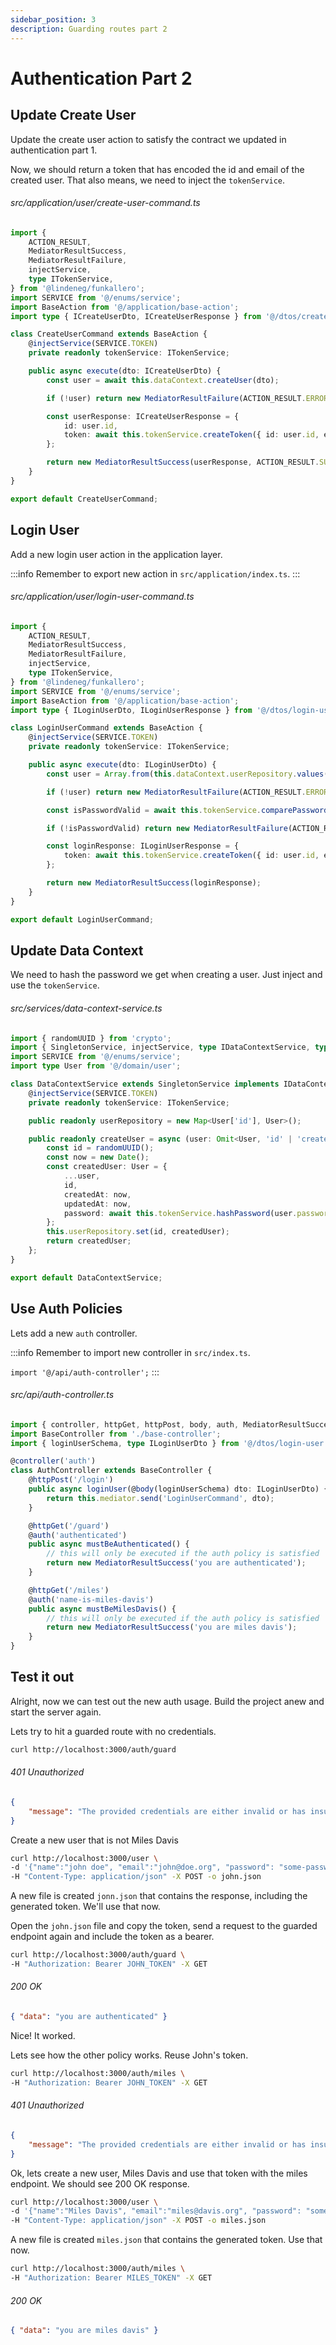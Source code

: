 ```yaml
---
sidebar_position: 3
description: Guarding routes part 2
---
```


# Authentication Part 2

## Update Create User

Update the create user action to satisfy the contract we updated in authentication part 1.

Now, we should return a token that has encoded the id and email of the created user. That also means, we need to inject the `tokenService`.

###### src/application/user/create-user-command.ts

```ts
import {
    ACTION_RESULT,
    MediatorResultSuccess,
    MediatorResultFailure,
    injectService,
    type ITokenService,
} from '@lindeneg/funkallero';
import SERVICE from '@/enums/service';
import BaseAction from '@/application/base-action';
import type { ICreateUserDto, ICreateUserResponse } from '@/dtos/create-user';

class CreateUserCommand extends BaseAction {
    @injectService(SERVICE.TOKEN)
    private readonly tokenService: ITokenService;

    public async execute(dto: ICreateUserDto) {
        const user = await this.dataContext.createUser(dto);

        if (!user) return new MediatorResultFailure(ACTION_RESULT.ERROR_INTERNAL_ERROR);

        const userResponse: ICreateUserResponse = {
            id: user.id,
            token: await this.tokenService.createToken({ id: user.id, email: user.email }),
        };

        return new MediatorResultSuccess(userResponse, ACTION_RESULT.SUCCESS_CREATE);
    }
}

export default CreateUserCommand;
```

## Login User

Add a new login user action in the application layer.

:::info
Remember to export new action in `src/application/index.ts`.
:::

###### src/application/user/login-user-command.ts

```ts
import {
    ACTION_RESULT,
    MediatorResultSuccess,
    MediatorResultFailure,
    injectService,
    type ITokenService,
} from '@lindeneg/funkallero';
import SERVICE from '@/enums/service';
import BaseAction from '@/application/base-action';
import type { ILoginUserDto, ILoginUserResponse } from '@/dtos/login-user';

class LoginUserCommand extends BaseAction {
    @injectService(SERVICE.TOKEN)
    private readonly tokenService: ITokenService;

    public async execute(dto: ILoginUserDto) {
        const user = Array.from(this.dataContext.userRepository.values()).find((e) => e.email === dto.email);

        if (!user) return new MediatorResultFailure(ACTION_RESULT.ERROR_NOT_FOUND);

        const isPasswordValid = await this.tokenService.comparePassword(dto.password, user.password);

        if (!isPasswordValid) return new MediatorResultFailure(ACTION_RESULT.ERROR_NOT_FOUND);

        const loginResponse: ILoginUserResponse = {
            token: await this.tokenService.createToken({ id: user.id, email: user.email }),
        };

        return new MediatorResultSuccess(loginResponse);
    }
}

export default LoginUserCommand;
```

## Update Data Context

We need to hash the password we get when creating a user. Just inject and use the `tokenService`.

###### src/services/data-context-service.ts

```ts
import { randomUUID } from 'crypto';
import { SingletonService, injectService, type IDataContextService, type ITokenService } from '@lindeneg/funkallero';
import SERVICE from '@/enums/service';
import type User from '@/domain/user';

class DataContextService extends SingletonService implements IDataContextService {
    @injectService(SERVICE.TOKEN)
    private readonly tokenService: ITokenService;

    public readonly userRepository = new Map<User['id'], User>();

    public readonly createUser = async (user: Omit<User, 'id' | 'createdAt' | 'updatedAt'>) => {
        const id = randomUUID();
        const now = new Date();
        const createdUser: User = {
            ...user,
            id,
            createdAt: now,
            updatedAt: now,
            password: await this.tokenService.hashPassword(user.password),
        };
        this.userRepository.set(id, createdUser);
        return createdUser;
    };
}

export default DataContextService;
```

## Use Auth Policies

Lets add a new `auth` controller.

:::info
Remember to import new controller in `src/index.ts`.

`import '@/api/auth-controller';`
:::

###### src/api/auth-controller.ts

```ts
import { controller, httpGet, httpPost, body, auth, MediatorResultSuccess } from '@lindeneg/funkallero';
import BaseController from './base-controller';
import { loginUserSchema, type ILoginUserDto } from '@/dtos/login-user';

@controller('auth')
class AuthController extends BaseController {
    @httpPost('/login')
    public async loginUser(@body(loginUserSchema) dto: ILoginUserDto) {
        return this.mediator.send('LoginUserCommand', dto);
    }

    @httpGet('/guard')
    @auth('authenticated')
    public async mustBeAuthenticated() {
        // this will only be executed if the auth policy is satisfied
        return new MediatorResultSuccess('you are authenticated');
    }

    @httpGet('/miles')
    @auth('name-is-miles-davis')
    public async mustBeMilesDavis() {
        // this will only be executed if the auth policy is satisfied
        return new MediatorResultSuccess('you are miles davis');
    }
}
```

## Test it out

Alright, now we can test out the new auth usage. Build the project anew and start the server again.

Lets try to hit a guarded route with no credentials.

```bash
curl http://localhost:3000/auth/guard
```

###### 401 Unauthorized

```json
{
    "message": "The provided credentials are either invalid or has insufficient privilege to perform the requested action."
}
```

Create a new user that is not Miles Davis

```bash
curl http://localhost:3000/user \
-d '{"name":"john doe", "email":"john@doe.org", "password": "some-password"}' \
-H "Content-Type: application/json" -X POST -o john.json
```

A new file is created `jonn.json` that contains the response, including the generated token. We'll use that now.

Open the `john.json` file and copy the token, send a request to the guarded endpoint again and include the token as a bearer.

```bash
curl http://localhost:3000/auth/guard \
-H "Authorization: Bearer JOHN_TOKEN" -X GET
```

###### 200 OK

```json
{ "data": "you are authenticated" }
```

Nice! It worked.

Lets see how the other policy works. Reuse John's token.

```bash
curl http://localhost:3000/auth/miles \
-H "Authorization: Bearer JOHN_TOKEN" -X GET
```

###### 401 Unauthorized

```json
{
    "message": "The provided credentials are either invalid or has insufficient privilege to perform the requested action."
}
```

Ok, lets create a new user, Miles Davis and use that token with the miles endpoint. We should see 200 OK response.

```bash
curl http://localhost:3000/user \
-d '{"name":"Miles Davis", "email":"miles@davis.org", "password": "some-password"}' \
-H "Content-Type: application/json" -X POST -o miles.json
```

A new file is created `miles.json` that contains the generated token. Use that now.

```bash
curl http://localhost:3000/auth/miles \
-H "Authorization: Bearer MILES_TOKEN" -X GET
```

###### 200 OK

```json
{ "data": "you are miles davis" }
```
